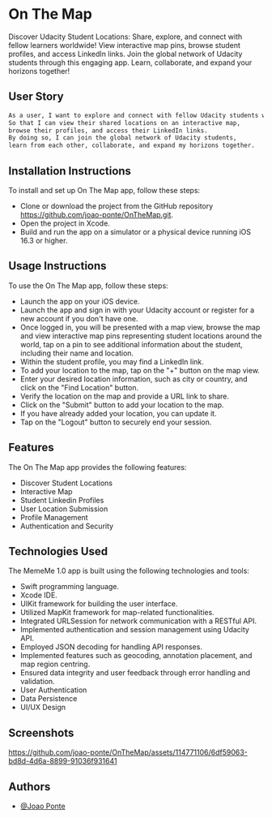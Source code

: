 
# On The Map

Discover Udacity Student Locations: Share, explore, and connect with fellow learners worldwide! View interactive map pins, browse student profiles, and access LinkedIn links. Join the global network of Udacity students through this engaging app. Learn, collaborate, and expand your horizons together!


## User Story



```bash
As a user, I want to explore and connect with fellow Udacity students worldwide.
So that I can view their shared locations on an interactive map,
browse their profiles, and access their LinkedIn links.
By doing so, I can join the global network of Udacity students,
learn from each other, collaborate, and expand my horizons together.
```


## Installation Instructions
To install and set up On The Map app, follow these steps:
- Clone or download the project from the GitHub repository https://github.com/joao-ponte/OnTheMap.git.
- Open the project in Xcode.
- Build and run the app on a simulator or a physical device running iOS 16.3 or higher.

## Usage Instructions
To use the On The Map app, follow these steps:
- Launch the app on your iOS device.
- Launch the app and sign in with your Udacity account or register for a new account if you don't have one.
- Once logged in, you will be presented with a map view, browse the map and view interactive map pins representing student locations around the world, tap on a pin to see additional information about the student, including their name and location.
- Within the student profile, you may find a LinkedIn link.
- To add your location to the map, tap on the "+" button on the map view.
- Enter your desired location information, such as city or country, and click on the "Find Location" button.
- Verify the location on the map and provide a URL link to share.
- Click on the "Submit" button to add your location to the map.
- If you have already added your location, you can update it.
- Tap on the "Logout" button to securely end your session.


## Features
The On The Map app provides the following features:
- Discover Student Locations
- Interactive Map
- Student Linkedin Profiles
- User Location Submission
- Profile Management
- Authentication and Security
## Technologies Used
The MemeMe 1.0 app is built using the following technologies and tools:
- Swift programming language.
- Xcode IDE.
- UIKit framework for building the user interface.
- Utilized MapKit framework for map-related functionalities.
- Integrated URLSession for network communication with a RESTful API.
- Implemented authentication and session management using Udacity API.
- Employed JSON decoding for handling API responses.
- Implemented features such as geocoding, annotation placement, and map region centring.
- Ensured data integrity and user feedback through error handling and validation.
- User Authentication
- Data Persistence
- UI/UX Design
  
## Screenshots
https://github.com/joao-ponte/OnTheMap/assets/114771106/6df59063-bd8d-4d6a-8899-91036f931641

## Authors

- [@Joao Ponte](https://www.linkedin.com/in/jponte/)

